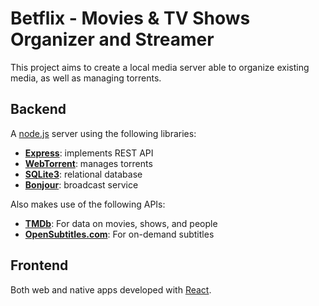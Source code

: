 # Betflix - Movies & TV Shows Organizer and Streamer

This project aims to create a local media server able to organize existing media, as well as managing torrents.

## Backend
A [node.js](https://nodejs.org/en/about) server using the following libraries:
- **[Express](https://expressjs.com/)**: implements REST API
- **[WebTorrent](https://webtorrent.io/)**: manages torrents
- **[SQLite3](https://www.npmjs.com/package/sqlite3)**: relational database
- **[Bonjour](https://www.npmjs.com/package/bonjour)**: broadcast service

Also makes use of the following APIs:
- **[TMDb](https://www.themoviedb.org/)**: For data on movies, shows, and people
- **[OpenSubtitles.com](https://www.opensubtitles.com/en)**: For on-demand subtitles

## Frontend
Both web and native apps developed with [React](https://react.dev/).
